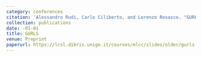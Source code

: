 ```yaml
---
category: conferences
citation: 'Alessandro Rudi, Carlo Ciliberto, and Lorenzo Rosasco. "GURLS".'
collection: publications
date: -01-01
title: GURLS
venue: Preprint
paperurl: https://lcsl.dibris.unige.it/courses/mlcc/slides/older/gurls.pdf
---
```


